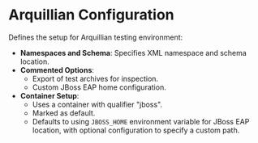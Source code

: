 # Arquillian Configuration

Defines the setup for Arquillian testing environment:

- **Namespaces and Schema**: Specifies XML namespace and schema location.
- **Commented Options**:
  - Export of test archives for inspection.
  - Custom JBoss EAP home configuration.
- **Container Setup**:
  - Uses a container with qualifier "jboss".
  - Marked as default.
  - Defaults to using `JBOSS_HOME` environment variable for JBoss EAP location, with optional configuration to specify a custom path.